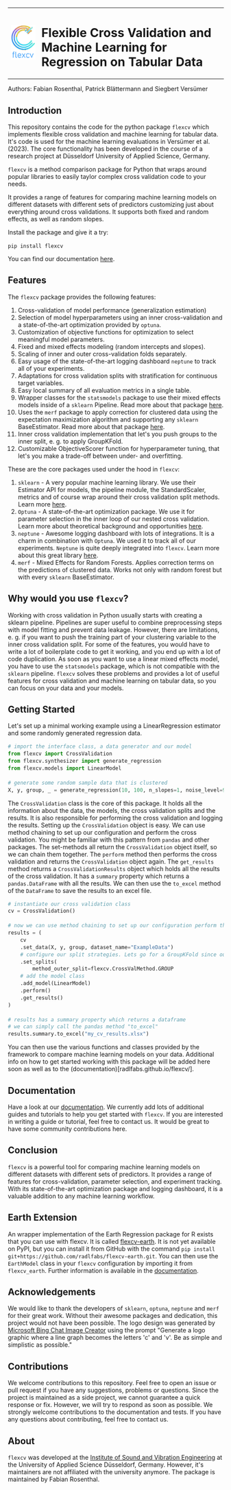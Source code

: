 <table>
  <tr>
    <td><img src="docs/images/logo_colored.png" width="200"></td>
    <td><h1>Flexible Cross Validation and Machine Learning for Regression on Tabular Data
</h1></td>
  </tr>
</table>

Authors: Fabian Rosenthal, Patrick Blättermann and Siegbert Versümer

## Introduction
This repository contains the code for the python package `flexcv` which implements flexible cross validation and machine learning for tabular data. It's code is used for the machine learning evaluations in Versümer et al. (2023).
The core functionality has been developed in the course of a research project at Düsseldorf University of Applied Science, Germany.

`flexcv` is a method comparison package for Python that wraps around popular libraries to easily taylor complex cross validation code to your needs.

It provides a range of features for comparing machine learning models on different datasets with different sets of predictors customizing just about everything around cross validations. It supports both fixed and random effects, as well as random slopes.

Install the package and give it a try:

`pip install flexcv`

You can find our documentation [here](https://radlfabs.github.io/flexcv/).

## Features

The `flexcv` package provides the following features:

1. Cross-validation of model performance (generalization estimation)
2. Selection of model hyperparameters using an inner cross-validation and a state-of-the-art optimization provided by `optuna`.
3. Customization of objective functions for optimization to select meaningful model parameters.
4. Fixed and mixed effects modeling (random intercepts and slopes).
5. Scaling of inner and outer cross-validation folds separately.
6. Easy usage of the state-of-the-art logging dashboard `neptune` to track all of your experiments.
7. Adaptations for cross validation splits with stratification for continuous target variables.
8. Easy local summary of all evaluation metrics in a single table.
9. Wrapper classes for the `statsmodels` package to use their mixed effects models inside of a `sklearn` Pipeline. Read more about that package [here](https://github.com/manifoldai/merf).
10. Uses the `merf` package to apply correction for clustered data using the expectation maximization algorithm and supporting any `sklearn` BaseEstimator. Read more about that package [here](https://github.com/manifoldai/merf).
11. Inner cross validation implementation that let's you push groups to the inner split, e. g. to apply GroupKFold.
12. Customizable ObjectiveScorer function for hyperparameter tuning, that let's you make a trade-off between under- and overfitting.

These are the core packages used under the hood in `flexcv`:

1. `sklearn` - A very popular machine learning library. We use their Estimator API for models, the pipeline module, the StandardScaler, metrics and of course wrap around their cross validation split methods. Learn more [here](https://scikit-learn.org/stable/).
2. `Optuna` - A state-of-the-art optimization package. We use it for parameter selection in the inner loop of our nested cross validation. Learn more about theoretical background and opportunities [here](https://optuna.org/).
3. `neptune` - Awesome logging dashboard with lots of integrations. It is a charm in combination with `Optuna`. We used it to track all of our experiments. `Neptune` is quite deeply integrated into `flexcv`. Learn more about this great library [here](https://neptune.ai/).
4. `merf` - Mixed Effects for Random Forests. Applies correction terms on the predictions of clustered data. Works not only with random forest but with every `sklearn` BaseEstimator.

## Why would you use `flexcv`?

Working with cross validation in Python usually starts with creating a sklearn pipeline. Pipelines are super useful to combine preprocessing steps with model fitting and prevent data leakage. 
However, there are limitations, e. g. if you want to push the training part of your clustering variable to the inner cross validation split. For some of the features, you would have to write a lot of boilerplate code to get it working, and you end up with a lot of code duplication.
As soon as you want to use a linear mixed effects model, you have to use the `statsmodels` package, which is not compatible with the `sklearn` pipeline.
`flexcv` solves these problems and provides a lot of useful features for cross validation and machine learning on tabular data, so you can focus on your data and your models.

## Getting Started


Let's set up a minimal working example using a LinearRegression estimator and some randomly generated regression data.

```py
# import the interface class, a data generator and our model
from flexcv import CrossValidation
from flexcv.synthesizer import generate_regression
from flexcv.models import LinearModel
  
# generate some random sample data that is clustered
X, y, group, _ = generate_regression(10, 100, n_slopes=1, noise_level=9.1e-2, random_seed=42)
```

The `CrossValidation` class is the core of this package. It holds all the information about the data, the models, the cross validation splits and the results. It is also responsible for performing the cross validation and logging the results. Setting up the `CrossValidation` object is easy. We can use method chaining to set up our configuration and perform the cross validation. You might be familiar with this pattern from `pandas` and other packages. The set-methods all return the `CrossValidation` object itself, so we can chain them together. The `perform` method then performs the cross validation and returns the `CrossValidation` object again. The `get_results` method returns a `CrossValidationResults` object which holds all the results of the cross validation. It has a `summary` property which returns a `pandas.DataFrame` with all the results. We can then use the `to_excel` method of the `DataFrame` to save the results to an excel file.

```python
# instantiate our cross validation class
cv = CrossValidation()

# now we can use method chaining to set up our configuration perform the cross validation
results = (
    cv
    .set_data(X, y, group, dataset_name="ExampleData")
    # configure our split strategies. Lets go for a GroupKFold since our data is clustered
    .set_splits(
        method_outer_split=flexcv.CrossValMethod.GROUP
    # add the model class
    .add_model(LinearModel)
    .perform()
    .get_results()
)

# results has a summary property which returns a dataframe
# we can simply call the pandas method "to_excel"
results.summary.to_excel("my_cv_results.xlsx")
```

You can then use the various functions and classes provided by the framework to compare machine learning models on your data.
Additional info on how to get started working with this package will be added here soon as well as to the (documentation)[radlfabs.github.io/flexcv/].

## Documentation

Have a look at our [documentation](https://radlfabs.github.io/flexcv/). We currently add lots of additional guides and tutorials to help you get started with `flexcv`. If you are interested in writing a guide or tutorial, feel free to contact us. It would be great to have some community contributions here.

## Conclusion

`flexcv` is a powerful tool for comparing machine learning models on different datasets with different sets of predictors. It provides a range of features for cross-validation, parameter selection, and experiment tracking. With its state-of-the-art optimization package and logging dashboard, it is a valuable addition to any machine learning workflow.

## Earth Extension

An wrapper implementation of the Earth Regression package for R exists that you can use with flexcv. It is called [flexcv-earth](https:github.com/radlfabs/flexcv-earth). It is not yet available on PyPI, but you can install it from GitHub with the command `pip install git+https://github.com/radlfabs/flexcv-earth.git`. You can then use the `EarthModel` class in your `flexcv` configuration by importing it from `flexcv_earth`. Further information is available in the [documentation](https://radlfabs.github.io/flexcv-earth/).

## Acknowledgements

We would like to thank the developers of `sklearn`, `optuna`, `neptune` and `merf` for their great work. Without their awesome packages and dedication, this project would not have been possible. The logo design was generated by [Microsoft Bing Chat Image Creator](https://www.bing.com/images/create) using the prompt "Generate a logo graphic where a line graph becomes the letters 'c' and 'v'. Be as simple and simplistic as possible."

## Contributions

We welcome contributions to this repository. Feel free to open an issue or pull request if you have any suggestions, problems or questions. Since the project is maintained as a side project, we cannot guarantee a quick response or fix. However, we will try to respond as soon as possible. We strongly welcome contributions to the documentation and tests. If you have any questions about contributing, feel free to contact us.

## About

`flexcv` was developed at the [Institute of Sound and Vibration Engineering](https://isave.hs-duesseldorf.de/) at the University of Applied Science Düsseldorf, Germany. However, it's maintainers are not affiliated with the university anymore. The package is maintained by Fabian Rosenthal.